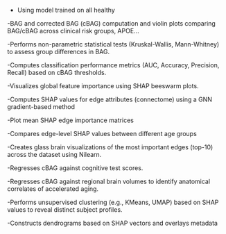 - Using model trained on all healthy 

-BAG and corrected BAG (cBAG) computation and violin plots comparing BAG/cBAG across clinical risk groups, APOE...

-Performs non-parametric statistical tests (Kruskal-Wallis, Mann-Whitney) to assess group differences in BAG.

-Computes classification performance metrics (AUC, Accuracy, Precision, Recall) based on cBAG thresholds.

-Visualizes global feature importance using SHAP beeswarm plots.

-Computes SHAP values for edge attributes (connectome) using a GNN gradient-based method

-Plot mean SHAP edge importance matrices

-Compares edge-level SHAP values between different age groups

-Creates glass brain visualizations of the most important edges (top-10) across the dataset using Nilearn.

-Regresses cBAG against cognitive test scores.

-Regresses cBAG against regional brain volumes to identify anatomical correlates of accelerated aging.

-Performs unsupervised clustering (e.g., KMeans, UMAP) based on SHAP values to reveal distinct subject profiles.

-Constructs dendrograms based on SHAP vectors and overlays metadata

